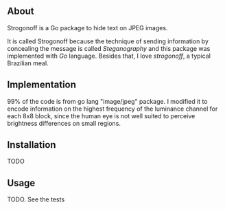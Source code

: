 About
-----

Strogonoff is a Go package to hide text on JPEG images.

It is called Strogonoff because the technique of sending information by concealing the message is called *Steganography* and this package was implemented with *Go* language. Besides that, I love *strogonoff*, a typical Brazilian meal.


Implementation
--------------

99% of the code is from go lang "image/jpeg" package. I modified it to encode information on the highest frequency of the luminance channel for each 8x8 block, since the human eye is not well suited to perceive brightness differences on small regions.


Installation
------------

TODO


Usage
-----

TODO. See the tests


